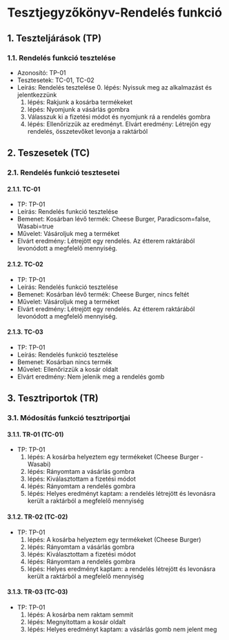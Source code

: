 # Tesztjegyzőkönyv-Rendelés funkció

## 1. Teszteljárások (TP)

### 1.1. Rendelés funkció tesztelése 
- Azonosító: TP-01
- Tesztesetek: TC-01, TC-02
- Leírás: Rendelés tesztelése
    0. lépés: Nyissuk meg az alkalmazást és jelentkezzünk
    1. lépés: Rakjunk a kosárba termékeket
    2. lépés: Nyomjunk a vásárlás gombra
    3. Válasszuk ki a fizetési módot és nyomjunk rá a rendelés gombra
    4. lépés: Ellenőrizzük az eredményt. Elvárt eredmény: Létrejön egy rendelés, összetevőket levonja a raktárból

## 2. Teszesetek (TC)

### 2.1. Rendelés funkció tesztesetei

#### 2.1.1. TC-01
- TP: TP-01
- Leírás: Rendelés funkció tesztelése 
- Bemenet: Kosárban lévő termék: Cheese Burger, Paradicsom=false, Wasabi=true
- Művelet: Vásároljuk meg a terméket 
- Elvárt eredmény: Létrejött egy rendelés. Az étterem raktárából levonódott a megfelelő mennyiség.

#### 2.1.2. TC-02
- TP: TP-01
- Leírás: Rendelés funkció tesztelése 
- Bemenet: Kosárban lévő termék: Cheese Burger, nincs feltét
- Művelet: Vásároljuk meg a terméket 
- Elvárt eredmény: Létrejött egy rendelés. Az étterem raktárából levonódott a megfelelő mennyiség.

#### 2.1.3. TC-03
- TP: TP-01
- Leírás: Rendelés funkció tesztelése 
- Bemenet: Kosárban nincs termék
- Művelet: Ellenőrizzük a kosár oldalt
- Elvárt eredmény: Nem jelenik meg a rendelés gomb

## 3. Tesztriportok (TR)

### 3.1. Módosítás funkció tesztriportjai

#### 3.1.1. TR-01 (TC-01)
- TP: TP-01
    1. lépés: A kosárba helyeztem egy termékeket (Cheese Burger - Wasabi)
    2. lépés: Rányomtam a vásárlás gombra
    3. lépés: Kiválasztottam a fizetési módot
    4. lépés: Rányomtam a rendelés gombra
    5. lépés: Helyes eredményt kaptam: a rendelés létrejött és levonásra került a raktárból a megfelelő mennyiség

#### 3.1.2. TR-02 (TC-02)
- TP: TP-01
    1. lépés: A kosárba helyeztem egy termékeket (Cheese Burger)
    2. lépés: Rányomtam a vásárlás gombra
    3. lépés: Kiválasztottam a fizetési módot
    4. lépés: Rányomtam a rendelés gombra
    5. lépés: Helyes eredményt kaptam: a rendelés létrejött és levonásra került a raktárból a megfelelő mennyiség

#### 3.1.3. TR-03 (TC-03)
- TP: TP-01
    1. lépés: A kosárba nem raktam semmit
    2. lépés: Megnyitottam a kosár oldalt
    3. lépés: Helyes eredményt kaptam: a vásárlás gomb nem jelent meg
    